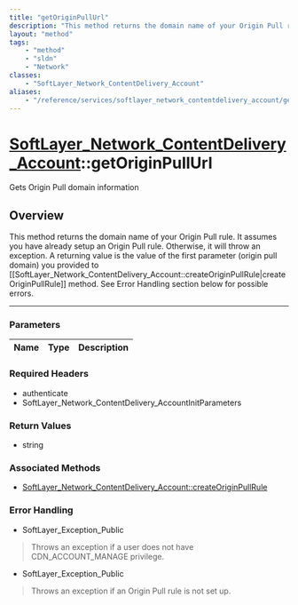 ```yaml
---
title: "getOriginPullUrl"
description: "This method returns the domain name of your Origin Pull rule.  It assumes you have already setup an Origin Pull rule.  O... "
layout: "method"
tags:
    - "method"
    - "sldn"
    - "Network"
classes:
    - "SoftLayer_Network_ContentDelivery_Account"
aliases:
    - "/reference/services/softlayer_network_contentdelivery_account/getOriginPullUrl"
---
```

# [SoftLayer_Network_ContentDelivery_Account](/reference/services/SoftLayer_Network_ContentDelivery_Account)::getOriginPullUrl

Gets Origin Pull domain information


## Overview 
This method returns the domain name of your Origin Pull rule.  It assumes you have already setup an Origin Pull rule.  Otherwise, it will throw an exception. A returning value is the value of the first parameter (origin pull domain) you provided to [[SoftLayer_Network_ContentDelivery_Account::createOriginPullRule|createOriginPullRule]] method. See Error Handling section below for possible errors. 

-----

### Parameters 
|Name | Type | Description |
| --- | --- | --- |


### Required Headers
* authenticate
* SoftLayer_Network_ContentDelivery_AccountInitParameters


### Return Values
* string


### Associated Methods

*  [SoftLayer_Network_ContentDelivery_Account::createOriginPullRule](/reference/services/SoftLayer_Network_ContentDelivery_Account/createOriginPullRule )



### Error Handling

* SoftLayer_Exception_Public 

> Throws an exception if a user does not have CDN_ACCOUNT_MANAGE privilege. 

* SoftLayer_Exception_Public 

> Throws an exception if an Origin Pull rule is not set up. 



